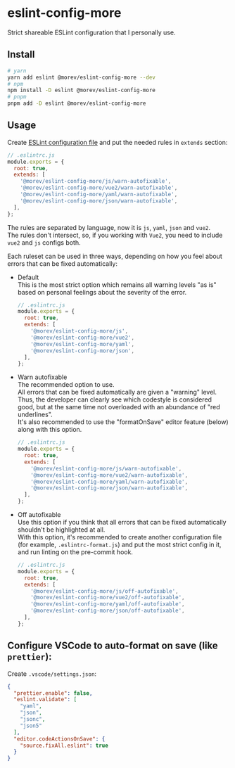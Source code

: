 # eslint-config-more

Strict shareable ESLint configuration that I personally use.

## Install

```bash
# yarn
yarn add eslint @morev/eslint-config-more --dev
# npm
npm install -D eslint @morev/eslint-config-more
# pnpm
pnpm add -D eslint @morev/eslint-config-more
```

## Usage

Create [ESLint configuration file](https://eslint.org/docs/user-guide/configuring/configuration-files#configuration-file-formats) and put the needed rules in `extends` section:

```js
// .eslintrc.js
module.exports = {
  root: true,
  extends: [
    '@morev/eslint-config-more/js/warn-autofixable',
    '@morev/eslint-config-more/vue2/warn-autofixable',
    '@morev/eslint-config-more/yaml/warn-autofixable',
    '@morev/eslint-config-more/json/warn-autofixable',
  ],
};
```

The rules are separated by language, now it is `js`, `yaml`, `json` and `vue2`. \
The rules don't intersect, so, if you working with `Vue2`, you need to include `vue2` and `js` configs both.

Each ruleset can be used in three ways, depending on how you feel about errors that can be fixed automatically:

* Default \
  This is the most strict option which remains all warning levels "as is" based on personal feelings about the severity of the error.
  ```js
  // .eslintrc.js
  module.exports = {
    root: true,
    extends: [
      '@morev/eslint-config-more/js',
      '@morev/eslint-config-more/vue2',
      '@morev/eslint-config-more/yaml',
      '@morev/eslint-config-more/json',
    ],
  };
  ```
* Warn autofixable \
  The recommended option to use. \
  All errors that can be fixed automatically are given a "warning" level.
  Thus, the developer can clearly see which codestyle is considered good, but at the same time not overloaded with an abundance of "red underlines". \
  It's also recommended to use the "formatOnSave" editor feature (below) along with this option.
  ```js
  // .eslintrc.js
  module.exports = {
    root: true,
    extends: [
      '@morev/eslint-config-more/js/warn-autofixable',
      '@morev/eslint-config-more/vue2/warn-autofixable',
      '@morev/eslint-config-more/yaml/warn-autofixable',
      '@morev/eslint-config-more/json/warn-autofixable',
    ],
  };
  ```
* Off autofixable \
  Use this option if you think that all errors that can be fixed automatically shouldn't be highlighted at all. \
  With this option, it's recommended to create another configuration file (for example, `.eslintrc-format.js`) and put the most strict config in it, and run linting on the pre-commit hook.
  ```js
  // .eslintrc.js
  module.exports = {
    root: true,
    extends: [
      '@morev/eslint-config-more/js/off-autofixable',
      '@morev/eslint-config-more/vue2/off-autofixable',
      '@morev/eslint-config-more/yaml/off-autofixable',
      '@morev/eslint-config-more/json/off-autofixable',
    ],
  };
  ```
  
## Configure VSCode to auto-format on save (like `prettier`):

Create `.vscode/settings.json`:
```json
{
  "prettier.enable": false,
  "eslint.validate": [
    "yaml",
    "json", 
    "jsonc",
    "json5"
  ],
  "editor.codeActionsOnSave": {
    "source.fixAll.eslint": true
  }
}
```
